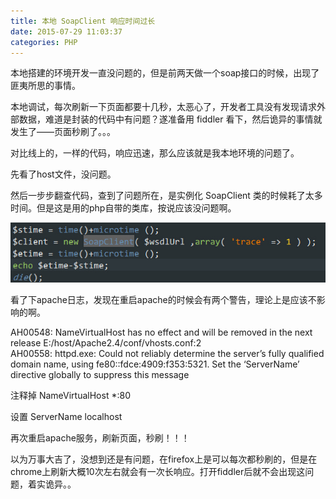 ```yaml
---
title: 本地 SoapClient 响应时间过长
date: 2015-07-29 11:03:37
categories: PHP
---
```


本地搭建的环境开发一直没问题的，但是前两天做一个soap接口的时候，出现了匪夷所思的事情。

本地调试，每次刷新一下页面都要十几秒，太恶心了，开发者工具没有发现请求外部数据，难道是封装的代码中有问题？遂准备用 fiddler 看下，然后诡异的事情就发生了——页面秒刷了。。。

对比线上的，一样的代码，响应迅速，那么应该就是我本地环境的问题了。

先看了host文件，没问题。

然后一步步翻查代码，查到了问题所在，是实例化 SoapClient 类的时候耗了太多时间。但是这是用的php自带的类库，按说应该没问题啊。

[![soapclient](/images/2015/07/soapclient.jpg)](/images/2015/07/soapclient.jpg)

看了下apache日志，发现在重启apache的时候会有两个警告，理论上是应该不影响的啊。

AH00548: NameVirtualHost has no effect and will be removed in the next release E:/host/Apache2.4/conf/vhosts.conf:2  
AH00558: httpd.exe: Could not reliably determine the server’s fully qualified domain name, using fe80::fdce:4909:f353:5321. Set the ‘ServerName’ directive globally to suppress this message

注释掉 NameVirtualHost \*:80

设置 ServerName localhost

再次重启apache服务，刷新页面，秒刷！！！

以为万事大吉了，没想到还是有问题，在firefox上是可以每次都秒刷的，但是在chrome上刷新大概10次左右就会有一次长响应。打开fiddler后就不会出现这问题，着实诡异。。
